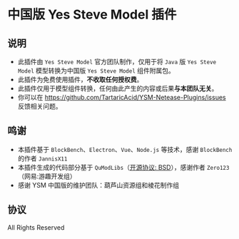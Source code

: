 # 中国版 Yes Steve Model 插件

## 说明

- 此插件由 `Yes Steve Model` 官方团队制作，仅用于将 `Java` 版 `Yes Steve Model` 模型转换为中国版 `Yes Steve Model` 组件附属包。
- 此插件为免费使用插件，**不收取任何授权费**。
- 此插件仅用于模型组件转换，任何由此产生的内容或后果**与本团队无关**。
- 你可以在 [https://github.com/TartaricAcid/YSM-Netease-Plugins/issues ](https://github.com/TartaricAcid/YSM-Netease-Plugins/issues)反馈相关问题。

## 鸣谢

- 本插件基于 `BlockBench`、`Electron`、`Vue`、`Node.js` 等技术，感谢 `BlockBench` 的作者 `JannisX11`
- 本插件生成的代码部分基于 `QuModLibs`（[开源协议: BSD](https://github.com/TartaricAcid/YSM-Netease-Plugins/blob/main/assets/python/QuModLibs/Information.py)），感谢作者 `Zero123`（网易:游趣开发组）
- 感谢 YSM 中国版的维护团队：葫芦山资源组和棱花制作组

## 协议

All Rights Reserved
